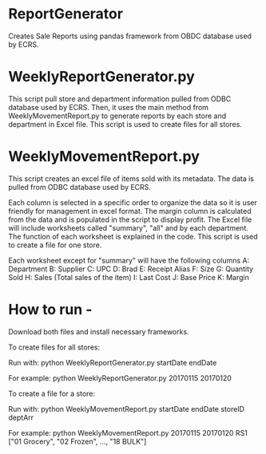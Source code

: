 # ReportGenerator
Creates Sale Reports using pandas framework from OBDC database used by ECRS.

# WeeklyReportGenerator.py

This script pull store and department information pulled from ODBC database used by ECRS.
Then, it uses the main method from WeeklyMovementReport.py to generate reports by each store and department in Excel file. This script is used to create files for all stores.


# WeeklyMovementReport.py
This script creates an excel file of items sold with its metadata. The data is pulled from ODBC database used by ECRS.

Each column is selected in a specific order to organize the data so it is user friendly for management in excel format. The margin column is calculated from the data and is populated in the script to display profit. The Excel file will include worksheets called "summary", "all" and by each department. The function of each worksheet is explained in the code.
This script is used to create a file for one store.

Each worksheet except for "summary" will have the following columns
A: Department
B: Supplier
C: UPC
D: Brad
E: Receipt Alias
F: Size 
G: Quantity Sold
H: Sales (Total sales of the item)
I: Last Cost
J: Base Price
K: Margin




# How to run - 

Download both files and install necessary frameworks.

To create files for all stores:

Run with:
python WeeklyReportGenerator.py startDate endDate

For example:
python WeeklyReportGenerator.py 20170115 20170120



To create a file for a store:

Run with:
python WeeklyMovementReport.py startDate endDate storeID deptArr

For example:
python WeeklyMovementReport.py 20170115 20170120 RS1 ["01 Grocery", "02 Frozen", ..., "18 BULK"]


